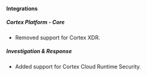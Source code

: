 
#### Integrations

##### Cortex Platform - Core

- Removed support for Cortex XDR.


##### Investigation & Response

- Added support for Cortex Cloud Runtime Security.
